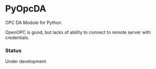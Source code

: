 # PyOpcDA
OPC DA Module for Python

OpenOPC is good, but lacks of ability to connect to remote server with credentials.

### Status
Under development
